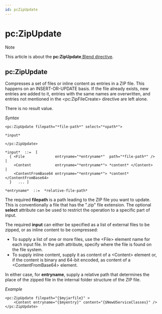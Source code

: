 ```yaml
---
id: pcZipUpdate
---
```


# pc:ZipUpdate



> [!NOTE]
> This article is about the **pc:ZipUpdate**[ Blend directive](/docs/Repositories/Blend%20directives).

## **pc:ZipUpdate**

Compresses a set of files or inline content as entries in a ZIP file. This happens on an INSERT-OR-UPDATE basis. If the file already exists, new entries are added to it, entries with the same names are overwritten, and entries not mentioned in the \<pc:ZipFileCreate> directive are left alone.

There is no result value.

*Syntax*
 

```
<pc:ZipUpdate filepath="*file-path*" select="*xpath*">

*input*

</pc:ZipUpdate>

*input*  ::=  [
  { <File              entryname="*entryname*"  path="*file-path*" />          |
    <Content           entryname="*entryname*"> *content* </Content>           |
    <ContentFromBase64 entryname="*entryname*"> *content* </ContentFromBase64>   
  }   ... ]

*entryname*  ::=  *relative-file-path*
```

The required **filepath** is a path leading to the ZIP file you want to update. This is conventionally a file that has the ".zip" file extension. The optional **select** attribute can be used to restrict the operation to a specific part of input.

The required **input** can either be specified as a list of external files to be zipped, or as inline content to be compressed:

- To supply a list of one or more files, use the \<File> element name for each input file. In the path attribute, specify where the file is found on the file system.
- To supply inline content, supply it as content of a \<Content> element or, if the content is binary and 64-bit encoded, as content of a \<ContentFromBase64> element.

In either case, for **entryname**, supply a relative path that determines the place of the zipped file in the internal folder structure of the ZIP file.

*Example*

```language-xml
<pc:ZipUpdate filepath="{$myjarfile}" >
    <Content entryname="{$myentry}" content="{$NewUServiceClasses}" />
</pc:ZipUpdate>
```

 